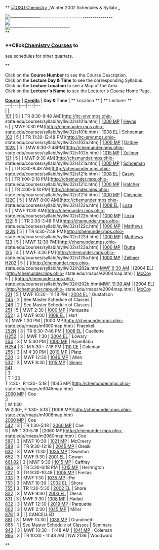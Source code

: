 ** [ ![OSU Chemistry ](/graphics/logo_cou.jpg)](/main.htm) _Winter 2002
Schedules & Syllabi _  

![---------------===============---------------](/graphics/coubar.gif)  
![   ](/graphics/spacer.gif)  
![------------------------------](/graphics/coubar.gif)  
**  

### **Click[Chemistry Courses](http://www.chemistry.ohio-state.edu/courses) to
see schedules for other quarters.

**

Click on the **Course Number** to see the Course Description.  
Click on the **Lecture Day & Time** to see the corresponding Syllabus.  
Click on the **Lecture Location** to see a Map of the Area.  
Click on the **Lecturer's Name** to see the Lecturer's Course Home Page.

[**Course**](http://128.146.223.158/scripts/ehtcgi.exe?Student.NewCA+ViewCse)
| [**Credits**](http://www.ureg.ohio-state.edu/ourweb/online.html) | **Day &
Time** | **   Location  ** | **   Lecturer  **  
---|---|---|---|---  
|  |  
[101](http://www.chemistry.ohio-state.edu/courses/desc_199.html#101:) | 5 | [
TR 8:30-9:48 AM](http://lrc-srvr.mps.ohio-
state.edu/courses/syllabi/syllwi02/s101a.htm) | [1000
MP](http://chemunder.mps.ohio-state.edu/rmaps/m1000map.htm) |
[](http://www.chemistry.ohio-state.edu/~wschoema)
[Heyns](http://webct.mps.ohio-state.edu)  
5 | [ MWF 3:30 PM](http://chemunder.mps.ohio-
state.edu/courses/syllabi/syllwi02/s101b.htm) | [1008
EL](http://chemunder.mps.ohio-state.edu/rmaps/e1008map.htm) |
[Schoeman](http://webct.mps.ohio-state.edu)  
[102](http://www.chemistry.ohio-state.edu/courses/desc_199.html#102:) | 5 | [
TR 11:30-12:48 PM](http://lrc-srvr.mps.ohio-
state.edu/courses/syllabi/syllwi02/s102a.htm) | [1000
MP](http://chemunder.mps.ohio-state.edu/rmaps/m1000map.htm) |
[Dalbey](http://webct.mps.ohio-state.edu)  
[102N](http://www.chemistry.ohio-state.edu/courses/desc_199.html#102:) | 5 |
[MW 6:30-7:48PM](http://chemunder.mps.ohio-
state.edu/courses/syllabi/syllwi02/s102b.htm) | [1015
MP](http://chemunder.mps.ohio-state.edu/rmaps/m1015map.htm) |
[Zellmer](http://webct.mps.ohio-state.edu)  
[121](http://www.chemistry.ohio-state.edu/courses/desc_199.html#121:) | 5 | [
MWF 8:30 AM](http://chemunder.mps.ohio-
state.edu/courses/syllabi/syllwi02/s121a.htm) | [1000
MP](http://chemunder.mps.ohio-state.edu/rmaps/m1000map.htm) |
[Schoeman](http://webct.mps.ohio-state.edu)  
5 | [ TR 8:30-9:48 AM](http://chemunder.mps.ohio-
state.edu/courses/syllabi/syllwi02/s121b.htm) | [1008
EL](http://chemunder.mps.ohio-state.edu/rmaps/e1008map.htm) |
[Casey](http://webct.mps.ohio-state.edu)  
5 | [ TR 1:00-2:18 PM](http://chemunder.mps.ohio-
state.edu/courses/syllabi/syllwi02/s121c.htm) | [1000
MP](http://chemunder.mps.ohio-state.edu/rmaps/m1000map.htm) |
[Hatcher](http://webct.mps.ohio-state.edu)  
5 | [ TR 4:00-5:18 PM](http://chemunder.mps.ohio-
state.edu/courses/syllabi/syllwi02/s121d.htm) | [1000
MP](http://chemunder.mps.ohio-state.edu/rmaps/m1000map.htm) |
[Chisholm](http://webct.mps.ohio-state.edu)  
[122C](http://www.chemistry.ohio-state.edu/courses/desc_199.html#122:) | 5 | [
MWF 8:00 AM](http://chemunder.mps.ohio-
state.edu/courses/syllabi/syllwi02/s122a.htm) | [1008
EL](http://chemunder.mps.ohio-state.edu/rmaps/e1008map.htm) |
[Loza](http://webct.mps.ohio-state.edu)  
5 | [ MWF 11:30 AM](http://chemunder.mps.ohio-
state.edu/courses/syllabi/syllwi02/s122b.htm) | [1000
MP](http://chemunder.mps.ohio-state.edu/rmaps/m1000map.htm) |
[Loza](http://webct.mps.ohio-state.edu)  
[122](http://www.chemistry.ohio-state.edu/courses/desc_199.html#122:)| 5 | [
TR 2:30-3:48 PM](http://chemunder.mps.ohio-
state.edu/courses/syllabi/syllwi02/s122c.htm) | [1000
MP](http://chemunder.mps.ohio-state.edu/rmaps/m1000map.htm) |
[Mathews](http://webct.mps.ohio-state.edu)  
[122N](http://www.chemistry.ohio-state.edu/courses/desc_199.html#122:) | 5 | [
TR 6:30-7:48 PM](http://chemunder.mps.ohio-
state.edu/courses/syllabi/syllwi02/s122d.htm) | [1000
MP](http://chemunder.mps.ohio-state.edu/rmaps/m1000map.htm) |
[Mathews](http://webct.mps.ohio-state.edu)  
[123](http://www.chemistry.ohio-state.edu/courses/desc_199.html#123:) | 5 | [
MWF 12:30 PM](http://chemunder.mps.ohio-
state.edu/courses/syllabi/syllwi02/s123a.htm) | [1000
MP](http://chemunder.mps.ohio-state.edu/rmaps/m1000map.htm) |
[Dutta](http://webct.mps.ohio-state.edu)  
[125](http://www.chemistry.ohio-state.edu/courses/desc_199.html#125:) | 4 | [
MWF 3:30 PM](http://chemunder.mps.ohio-
state.edu/courses/syllabi/syllwi02/s125a.htm) | [1000
MP](http://chemunder.mps.ohio-state.edu/rmaps/m1000map.htm) |
[Zellmer](/~rzellmer/chem125/chem125.htm)  
[H202](http://www.chemistry.ohio-state.edu/courses/desc_399.html#H202:) | 5 |
[ ](http://chemunder.mps.ohio-
state.edu/courses/syllabi/syllwi02/h202a.htm)[MWF 9:30
AM](http://webct.mps.ohio-state.edu) | [2004 EL](http://chemunder.mps.ohio-
state.edu/rmaps/e2004map.htm) | [McCoy](http://webct.mps.ohio-state.edu)  
5 | [ ](http://chemunder.mps.ohio-
state.edu/courses/syllabi/syllwi02/h202b.htm)[MWF 11:30
AM](http://webct.mps.ohio-state.edu) | [2004 EL](http://chemunder.mps.ohio-
state.edu/rmaps/e2004map.htm) | [McCoy](http://webct.mps.ohio-state.edu)  
[221](/courses/desc-399.htm#221:) | 5 | MWF 10:30 - 11:18 PM | [2004
EL](http://chemunder.mps.ohio-state.edu/rmaps/e2004map.htm) | Gustafson  
[245](/courses/desc-399.htm#245:) | 2 | See Master Schedule of Classes |  
[246](/courses/desc-399.htm#246:) | 2 | See Master Schedule of Classes |  
[251](/courses/desc-399.htm#251:) | 5 | MWF 2:30 | [1000
MP](http://chemunder.mps.ohio-state.edu/rmaps/m1000map.htm) | Parquette  
[252](/courses/desc-399.htm#252:) | 3 | MWF 9:00 | [1008
EL](http://chemunder.mps.ohio-state.edu/rmaps/e1008map.htm) | Hart  
3 | MWF 1:30 PM | [1000 MP](http://chemunder.mps.ohio-
state.edu/rmaps/m1000map.htm) | Fraenkel  
[252N](/courses/desc-399.htm#252:) | 3 | TR 6:30-7:48 PM | [1008
EL](http://chemunder.mps.ohio-state.edu/rmaps/e1008map.htm) | Ouellette  
[H252](/courses/desc-399.htm#252:) | 3 | MWF 1:30 | [2004
EL](http://chemunder.mps.ohio-state.edu/rmaps/e2004map.htm) | Lowary  
[254](/courses/desc-399.htm#254:) | 3 | M 5:30 PM | [1000
MP](http://chemunder.mps.ohio-state.edu/rmaps/m1000map.htm) | RajanBabu  
[H254](/courses/desc-399.htm#254:) | 3 | M 5:30 - 7:18 PM | [110
CE](http://chemunder.mps.ohio-state.edu/rmaps/c110map.htm) | Coleman  
[255](/courses/desc-399.htm#255:) | 3 | M 4:30 PM | [2019
MP](http://chemunder.mps.ohio-state.edu/rmaps/m2019map.htm) | Platz  
[520](/courses/desc-599.htm#520:) | 3 | MWF 12:30 | [1046
MP](http://chemunder.mps.ohio-state.edu/rmaps/m1046map.htm) | Allen  
[532](/courses/desc-599.htm#532:) | 3 | MWF 8:30 | [1015
MP](http://chemunder.mps.ohio-state.edu/rmaps/m1015map.htm) |
[Singer](https://webct.mps.ohio-state.edu)  
[541](/courses/desc-599.htm#541:)  
  | 3  
  | T 1:30  
T 2:30-, R 1:30- 5:18 | [1045 MP](http://chemunder.mps.ohio-
state.edu/rmaps/m1045map.htm)  
[2060 MP](http://chemunder.mps.ohio-state.edu/rmaps/m2060map.htm) | Coe  
3  
  | W 1:30  
W 2:30-, F 1:30- 5:18 | [1008 MP](http://chemunder.mps.ohio-
state.edu/rmaps/m1008map.htm)  
[2060 MP](http://chemunder.mps.ohio-state.edu/rmaps/m2060map.htm) | Coe  
[542](/courses/desc-599.htm#542:) | 3 | TR 1:30-5:18 | [2060
MP](http://chemunder.mps.ohio-state.edu/rmaps/m2060map.htm) | Coe  
3 | WF 1:30-5:18 | [2060 MP](http://chemunder.mps.ohio-
state.edu/rmaps/m2060map.htm) | Coe  
[587](/courses/desc-599.htm#587:) | 3 | MWF 10:30 | [1021
MP](http://chemunder.mps.ohio-state.edu/rmaps/m1021map.htm) | McCreery  
[588](/courses/desc-599.htm#588:) | 3 | TR 9:30-12:18 | [2045
MP](http://chemunder.mps.ohio-state.edu/rmaps/m2045map.htm) | Olesik  
[632](/courses/desc-699.htm#632:) | 3 | MWF 11:30 | [1035
MP](http://chemunder.mps.ohio-state.edu/rmaps/m1035map.htm) | Swenton  
[652](/courses/desc-699.htm#652:) | 3 | MWF 9:30 | [2001
EL](http://chemunder.mps.ohio-state.edu/rmaps/e2001map.htm) | Cowan  
[661.02](/courses/desc-699.htm#661:) | 3 | MWF 9:30 | [1015
MP](http://chemunder.mps.ohio-state.edu/rmaps/m1015map.htm) | Caffrey  
[685](/courses/desc-699.htm#685:) | 2 | TR 5:30-6:18 PM | [1015
MP](http://chemunder.mps.ohio-state.edu/rmaps/m1015map.htm) | Herrington  
[722](/courses/desc-799.htm#722:) | 3 | TR 9:30-10:48 | [1005
MP](http://chemunder.mps.ohio-state.edu/rmaps/m1005map.htm) | Freitas  
[733](/courses/desc-799.htm#733:) | 3 | MWF 1:30 | [1035
MP](http://chemunder.mps.ohio-state.edu/rmaps/m1035map.htm) | Pei  
[753](/courses/desc-799.htm#753:) | 3 | MWF 10:30 | [2002
EL](http://chemunder.mps.ohio-state.edu/rmaps/e2002map.htm) | Shore  
[755](/courses/desc-799.htm#755:) | 3 | TR 1:30-5:30 | [2002
EL](http://chemunder.mps.ohio-state.edu/rmaps/e2002map.htm) | Shore  
[822](/courses/desc-899.htm#822:) | 3 | MWF 9:30 | [2003
EL](http://chemunder.mps.ohio-state.edu/rmaps/e2003map.htm) |
[](/~rmccreer/chem821/index.html)Olesik  
[831](/courses/desc-899.htm#831:) | 3 | MWF 3:30 | [1008
MP](http://chemunder.mps.ohio-state.edu/rmaps/m1008map.htm) | Hadad  
[832](/courses/desc-899.htm#832:) | 3 | MWF 12:30 | [2019
MP](http://chemunder.mps.ohio-state.edu/rmaps/m2019map.htm) | Parquette  
[862](/courses/desc-899.htm#862:) | 3 | MWF 2:30 | [1045
MP](http://chemunder.mps.ohio-state.edu/rmaps/m1045map.htm) | Miller  
[876](/courses/desc-899.htm#876:) | 3 |  |  | CANCELLED  
[881](/courses/desc-899.htm#881:) | 3 | MWF 10:30 | [1035
MP](http://chemunder.mps.ohio-state.edu/rmaps/m1035map.htm) | Grandinetti  
[885](/courses/desc-899.htm#885:) | 1 | See Master Schedule of Classes |
Seminars  
[942](/courses/desc-899.htm#942:) | 3 | MWF 10:30 - 11:48 AM | [1041
MP](http://chemunder.mps.ohio-state.edu/rmaps/m1041map.htm) | Coleman  
[995](/courses/desc-899.htm#995:) | 3 | TR 10:30 - 11:48 AM |
[](http://chemunder.mps.ohio-state.edu/rmaps/m1041map.htm)NW 2136 | Woodward  
  
**

